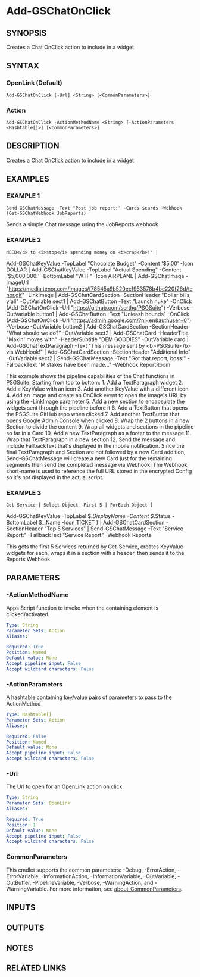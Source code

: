 # Add-GSChatOnClick

## SYNOPSIS
Creates a Chat OnClick action to include in a widget

## SYNTAX

### OpenLink (Default)
```
Add-GSChatOnClick [-Url] <String> [<CommonParameters>]
```

### Action
```
Add-GSChatOnClick -ActionMethodName <String> [-ActionParameters <Hashtable[]>] [<CommonParameters>]
```

## DESCRIPTION
Creates a Chat OnClick action to include in a widget

## EXAMPLES

### EXAMPLE 1
```
Send-GSChatMessage -Text "Post job report:" -Cards $cards -Webhook (Get-GSChatWebhook JobReports)
```

Sends a simple Chat message using the JobReports webhook

### EXAMPLE 2
```
NEED</b> to <i>stop</i> spending money on <b>crap</b>!" |
```

Add-GSChatKeyValue -TopLabel "Chocolate Budget" -Content '$5.00' -Icon DOLLAR |
Add-GSChatKeyValue -TopLabel "Actual Spending" -Content '$5,000,000!' -BottomLabel "WTF" -Icon AIRPLANE |
Add-GSChatImage -ImageUrl "https://media.tenor.com/images/f78545a9b520ecf953578b4be220f26d/tenor.gif" -LinkImage |
Add-GSChatCardSection -SectionHeader "Dollar bills, y'all" -OutVariable sect1 | 
Add-GSChatButton -Text "Launch nuke" -OnClick (Add-GSChatOnClick -Url "https://github.com/scrthq/PSGSuite") -Verbose -OutVariable button1 | 
Add-GSChatButton -Text "Unleash hounds" -OnClick (Add-GSChatOnClick -Url "https://admin.google.com/?hl=en&authuser=0") -Verbose -OutVariable button2 | 
Add-GSChatCardSection -SectionHeader "What should we do?" -OutVariable sect2 | 
Add-GSChatCard -HeaderTitle "Makin' moves with" -HeaderSubtitle "DEM GOODIES" -OutVariable card |
Add-GSChatTextParagraph -Text "This message sent by \<b\>PSGSuite\</b\> via WebHook!" | 
Add-GSChatCardSection -SectionHeader "Additional Info" -OutVariable sect2 | 
Send-GSChatMessage -Text "Got that report, boss:" -FallbackText "Mistakes have been made..." -Webhook ReportRoom

This example shows the pipeline capabilities of the Chat functions in PSGSuite.
Starting from top to bottom:
    1.
Add a TextParagraph widget
    2.
Add a KeyValue with an icon
    3.
Add another KeyValue with a different icon
    4.
Add an image and create an OnClick event to open the image's URL by using the -LinkImage parameter
    5.
Add a new section to encapsulate the widgets sent through the pipeline before it
    6.
Add a TextButton that opens the PSGSuite GitHub repo when clicked
    7.
Add another TextButton that opens Google Admin Console when clicked
    8.
Wrap the 2 buttons in a new Section to divide the content
    9.
Wrap all widgets and sections in the pipeline so far in a Card
    10.
Add a new TextParagraph as a footer to the message
    11.
Wrap that TextParagraph in a new section
    12.
Send the message and include FallbackText that's displayed in the mobile notification.
Since the final TextParagraph and Section are not followed by a new Card addition, Send-GSChatMessage will create a new Card just for the remaining segments then send the completed message via Webhook.
The Webhook short-name is used to reference the full URL stored in the encrypted Config so it's not displayed in the actual script.

### EXAMPLE 3
```
Get-Service | Select-Object -First 5 | ForEach-Object {
```

Add-GSChatKeyValue -TopLabel $_.DisplayName -Content $_.Status -BottomLabel $_.Name -Icon TICKET
} | Add-GSChatCardSection -SectionHeader "Top 5 Services" | Send-GSChatMessage -Text "Service Report:" -FallbackText "Service Report" -Webhook Reports

This gets the first 5 Services returned by Get-Service, creates KeyValue widgets for each, wraps it in a section with a header, then sends it to the Reports Webhook

## PARAMETERS

### -ActionMethodName
Apps Script function to invoke when the containing element is clicked/activated.

```yaml
Type: String
Parameter Sets: Action
Aliases:

Required: True
Position: Named
Default value: None
Accept pipeline input: False
Accept wildcard characters: False
```

### -ActionParameters
A hashtable containing key/value pairs of parameters to pass to the ActionMethod

```yaml
Type: Hashtable[]
Parameter Sets: Action
Aliases:

Required: False
Position: Named
Default value: None
Accept pipeline input: False
Accept wildcard characters: False
```

### -Url
The Url to open for an OpenLink action on click

```yaml
Type: String
Parameter Sets: OpenLink
Aliases:

Required: True
Position: 1
Default value: None
Accept pipeline input: False
Accept wildcard characters: False
```

### CommonParameters
This cmdlet supports the common parameters: -Debug, -ErrorAction, -ErrorVariable, -InformationAction, -InformationVariable, -OutVariable, -OutBuffer, -PipelineVariable, -Verbose, -WarningAction, and -WarningVariable. For more information, see [about_CommonParameters](http://go.microsoft.com/fwlink/?LinkID=113216).

## INPUTS

## OUTPUTS

## NOTES

## RELATED LINKS

